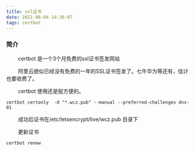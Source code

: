 ```yaml
---
title: ssl证书
date: 2021-06-04 14:36:07
tags: certbot
---
```


### 简介

&emsp;&emsp;  certbot 是一个3个月免费的ssl证书签发网站

<!-- more -->

&emsp;&emsp; 阿里云貌似已经没有免费的一年的SSL证书签发了。七牛华为等还有，估计也要收费了。


&emsp;&emsp;  certbot 使用还是挺方便的。
```
certbot certonly  -d "*.wcz.pub" --manual --preferred-challenges dns-01
```
&emsp;&emsp; 成功后证书在/etc/letsencrypt/live/wcz.pub 目录下

&emsp;&emsp; 更新证书
```
certbot renew
```
